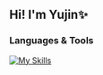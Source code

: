 ## Hi! I'm Yujin✨

### Languages & Tools
[![My Skills](https://skillicons.dev/icons?i=py,pytorch,java,cpp,git,vscode,anaconda)](https://skillicons.dev)
